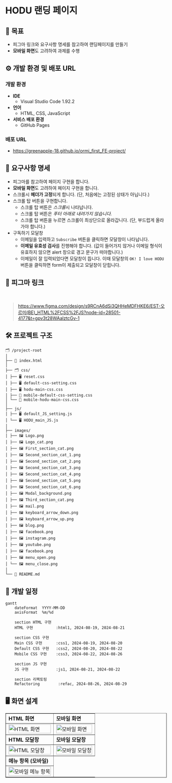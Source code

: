 # HODU 랜딩 페이지

## 🎯 목표

-   피그마 링크와 요구사항 명세를 참고하여 랜딩페이지를 만들기
-   **모바일 화면**도 고려하여 과제를 수행

## ⚙️ 개발 환경 및 배포 URL

### 개발 환경

-   **IDE**
    -   Visual Studio Code 1.92.2
-   **언어**
    -   HTML, CSS, JavaScript
-   **서비스 배포 환경**
    -   GitHub Pages

### 배포 URL

-   https://greenapple-18.github.io/ormi_first_FE-project/

## 📝 요구사항 명세

-   피그마를 참고하여 페이지 구현을 합니다.
-   **모바일 화면**도 고려하여 페이지 구현을 합니다.
-   스크롤시 **헤더가 고정**되게 합니다. (단, 처음에는 고정된 상태가 아닙니다.)
-   스크롤 탑 버튼을 구현합니다.
    -   스크롤 탑 버튼은 *스크롤*시 나타납니다.
    -   스크롤 탑 버튼은 _푸터 아래로 내려가지 않습니다._
    -   스크롤 탑 버튼을 누르면 스크롤이 최상단으로 올라갑니다. (단, 부드럽게 올라가야 합니다.)
-   구독하기 모달창
    -   이메일을 입력하고 `Subscribe` 버튼을 클릭하면 모달창이 나타납니다.
    -   **이메일 유효성 검사**를 진행해야 합니다. (값이 들어가지 않거나 이메일 형식이 유효하지 않으면 alert 창으로 경고 문구가 떠야합니다.)
    -   이메일이 잘 입력되었다면 모달창이 뜹니다. 이때 모달창의 `OK! I love HODU` 버튼을 클릭하면 form이 제출되고 모달창이 닫힙니다.

## 🔗 피그마 링크

<br/>

> https://www.figma.com/design/s9RCnA6dSi3QHHeMDFHKE6/EST-오르미(BE)_HTML%2FCSS%2FJS?node-id=28501-4177&t=gpv3t28WAalztcGv-1

## 🛠️ 프로젝트 구조

```
🗂️ /project-root
│
├── 📑 index.html
│
├── 🗂️ css/
│ ├── 🖥️ reset.css
│ ├── 🖥️ default-css-setting.css
│ ├── 🖥️ hodu-main-css.css
│ ├── 📱 mobile-default-css-setting.css
│ └── 📱 mobile-hodu-main-css.css
│
├── js/
│ ├── 🖥️ default_JS_setting.js
│ └── 🖥️ HODU_main_JS.js
│
├── images/
│ ├── 🖼️ Logo.png
│ ├── 🖼️ Logo_cat.png
│ ├── 🖼️ First_section_cat.png
│ ├── 🖼️ Second_section_cat_1.png
│ ├── 🖼️ Second_section_cat_2.png
│ ├── 🖼️ Second_section_cat_3.png
│ ├── 🖼️ Second_section_cat_4.png
│ ├── 🖼️ Second_section_cat_5.png
│ ├── 🖼️ Second_section_cat_6.png
│ ├── 🖼️ Modal_background.png
│ ├── 🖼️ Third_section_cat.png
│ ├── 🖼️ mail.png
│ ├── 🖼️ keyboard_arrow_down.png
│ ├── 🖼️ keyboard_arrow_up.png
│ ├── 🖼️ blog.png
│ ├── 🖼️ facebook.png
│ ├── 🖼️ instagram.png
│ ├── 🖼️ youtube.png
│ ├── 🖼️ facebook.png
│ ├── 🖼️ menu_open.png
│ └── 🖼️ menu_close.png
│
└── 📑 README.md
```

## 📅 개발 일정

```mermaid
gantt
    dateFormat  YYYY-MM-DD
    axisFormat  %m/%d

    section HTML 구현
    HTML 구현          :html1, 2024-08-19, 2024-08-21

    section CSS 구현
    Main CSS 구현      :css1, 2024-08-19, 2024-08-20
    Default CSS 구현   :css2, 2024-08-20, 2024-08-22
    Mobile CSS 구현    :css3, 2024-08-22, 2024-08-26

    section JS 구현
    JS 구현            :js1, 2024-08-21, 2024-08-22

    section 리팩토링
    Refactoring        :refac, 2024-08-26, 2024-08-29
```

## 🖥️ 화면 설계

<table border="1" cellpadding="10">
    <tbody>
        <!-- 제목 행 -->
        <tr>
            <td><strong>HTML 화면</strong></td>
            <td><strong>모바일 화면</strong></td>
        </tr>
        <tr>
            <td>
                <img src=![html](https://github.com/user-attachments/assets/05ff51b8-0a6f-4beb-855d-89d5c26101d8)
 width="100%" alt="HTML 화면">
            </td>
            <td>
                <img src=![mobile](https://github.com/user-attachments/assets/a71823cf-6715-4cec-82e0-7e06a5177fda)
 width="100%" alt="모바일 화면">
            </td>
        </tr>
        <tr>
            <td><strong>HTML 모달창</strong></td>
            <td><strong>모바일 모달창</strong></td>
        </tr>
        <tr>
            <td>
                <img src=![modal](https://github.com/user-attachments/assets/982d8342-5906-4a20-adbe-c9f6e4d85cb3)
 width="100%" alt="HTML 모달창">
            </td>
            <td>
                <img src=![mobile modal](https://github.com/user-attachments/assets/7d40372e-822c-4538-b2cf-eba71a3559ff)
 width="100%" alt="모바일 모달창">
            </td>
        </tr>
        <tr>
            <td><strong>메뉴 항목 (모바일)</strong></td>
        </tr>
        <td>
            <img src=![menu-tab](https://github.com/user-attachments/assets/389e6c18-48b9-4a33-a93e-74f2851ed67f)
 width="100%" alt="모바일 메뉴 항목">
        </td>
    </tbody>
</table>
